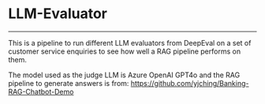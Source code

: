 # LLM-Evaluator
---

This is a pipeline to run different LLM evaluators from DeepEval on a set of customer service enquiries to see how well a RAG pipeline performs on them.

The model used as the judge LLM is Azure OpenAI GPT4o and the RAG pipeline to generate answers is from: https://github.com/yjching/Banking-RAG-Chatbot-Demo
